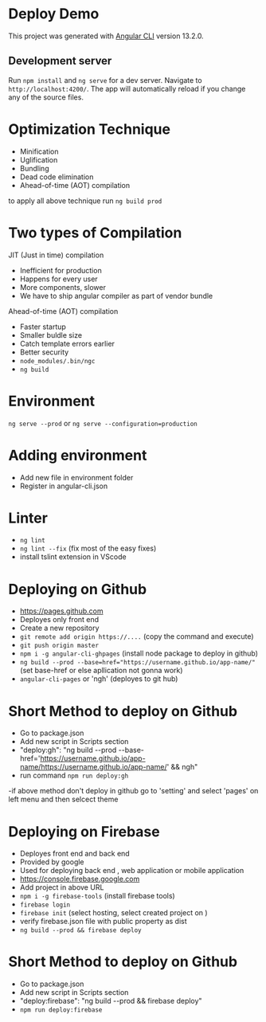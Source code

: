 # Deploy Demo

This project was generated with [Angular CLI](https://github.com/angular/angular-cli) version 13.2.0.

## Development server

Run `npm install` and `ng serve` for a dev server. Navigate to `http://localhost:4200/`. The app will automatically reload if you change any of the source files.

# Optimization Technique
- Minification
- Uglification
- Bundling
- Dead code elimination
- Ahead-of-time (AOT) compilation

to apply all above technique run `ng build prod`

# Two types of Compilation
JIT (Just in time) compilation
- Inefficient for production
- Happens for every user
- More components, slower
- We have to ship angular compiler as part of vendor bundle

Ahead-of-time (AOT) compilation
- Faster startup
- Smaller buldle size
- Catch template errors earlier
- Better security
- `node_modules/.bin/ngc`
- `ng build`

# Environment
`ng serve --prod` or `ng serve --configuration=production`

# Adding environment
- Add new file in environment folder
- Register in angular-cli.json

# Linter
- `ng lint`
- `ng lint --fix` (fix most of the easy fixes)
- install tslint extension in VScode

# Deploying on Github
- https://pages.github.com
- Deployes only front end
- Create a new repository
- `git remote add origin https://....` (copy the command and execute)
- `git push origin master`
- `npm i -g angular-cli-ghpages` (install node package to deploy in github)
- `ng build --prod --base=href="https://username.github.io/app-name/"` (set base-href or else apllication not gonna work)
- `angular-cli-pages` or 'ngh' (deployes to git hub)

# Short Method to deploy on Github
- Go to package.json
- Add new script in Scripts section
- "deploy:gh": "ng build --prod --base-href='https://username.github.io/app-name/https://username.github.io/app-name/' && ngh"
- run command `npm run deploy:gh`

-if above method don't deploy in github go to 'setting' and select 'pages' on left menu and then selcect theme

# Deploying on Firebase
- Deployes front end and back end
- Provided by google
- Used for deploying back end , web application or mobile application
- https://console.firebase.google.com
- Add project in above URL
- `npm i -g firebase-tools` (install firebase tools)
- `firebase login`
- `firebase init` (select hosting, select created project on )
- verify firebase.json file with public property as dist
- `ng build --prod && firebase deploy`

# Short Method to deploy on Github
- Go to package.json
- Add new script in Scripts section
- "deploy:firebase": "ng build --prod && firebase deploy"
- `npm run deploy:firebase`

